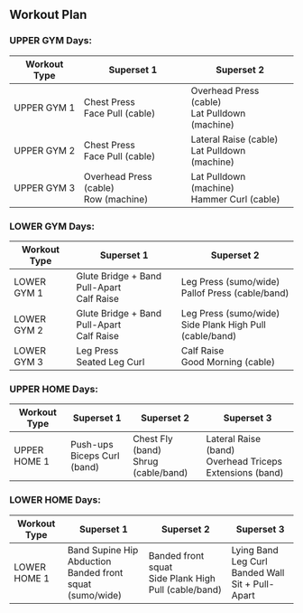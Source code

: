 ## Workout Plan

### UPPER GYM Days:
| Workout Type | Superset 1 | Superset 2 |
|---|---|---|
| UPPER GYM 1 | Chest Press<br>Face Pull (cable) | Overhead Press (cable)<br>Lat Pulldown (machine) |
| UPPER GYM 2 | Chest Press<br>Face Pull (cable) | Lateral Raise (cable)<br>Lat Pulldown (machine) |
| UPPER GYM 3 | Overhead Press (cable)<br>Row (machine) | Lat Pulldown (machine)<br>Hammer Curl (cable) |

### LOWER GYM Days:
| Workout Type | Superset 1 | Superset 2 |
|---|---|---|
| LOWER GYM 1 | Glute Bridge + Band Pull-Apart<br>Calf Raise | Leg Press (sumo/wide)<br>Pallof Press (cable/band) |
| LOWER GYM 2 | Glute Bridge + Band Pull-Apart<br>Calf Raise | Leg Press (sumo/wide)<br>Side Plank High Pull (cable/band) |
| LOWER GYM 3 | Leg Press<br>Seated Leg Curl | Calf Raise<br>Good Morning (cable) |

### UPPER HOME Days:
| Workout Type | Superset 1 | Superset 2 | Superset 3 |
|---|---|---|---|
| UPPER HOME 1 | Push-ups<br>Biceps Curl (band) | Chest Fly (band)<br>Shrug (cable/band) | Lateral Raise (band)<br>Overhead Triceps Extensions (band) |

### LOWER HOME Days:
| Workout Type | Superset 1 | Superset 2 | Superset 3 |
|---|---|---|---|
| LOWER HOME 1 | Band Supine Hip Abduction<br>Banded front squat (sumo/wide) | Banded front squat<br>Side Plank High Pull (cable/band) | Lying Band Leg Curl<br>Banded Wall Sit + Pull-Apart |